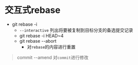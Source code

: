 交互式rebase
===

- git rebase -i
  - `--interactive` 列出将要被复制到目标分支的备选提交记录
  - git rebase -i HEAD~4
  - git rebase --abort
    - 对`rebase`的内容进行重置

> commit --amend 对`commit`进行修改  
